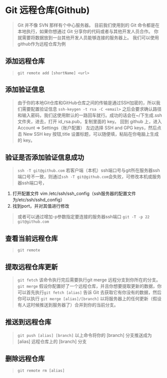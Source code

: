 # Git 远程仓库(Github)

>Git 并不像 SVN 那样有个中心服务器。
目前我们使用到的 Git 命令都是在本地执行，如果你想通过 Git 分享你的代码或者与其他开发人员合作。 你就需要将数据放到一台其他开发人员能够连接的服务器上。
>我们可以使用github作为远程仓库为例

## 添加远程仓库
>`git remote add [shortName] <url>`

## 添加验证信息
>由于你的本地Git仓库和GitHub仓库之间的传输是通过SSH加密的，所以我们需要配置验证信息
>`ssh-keygen -t rsa -C <email>`
>之后会要求确认路径和输入密码，我们这使用默认的一路回车就行。成功的话会在~/下生成.ssh文件夹，进去，打开 id_rsa.pub，复制里面的 key。
回到 github 上，进入 Account => Settings（账户配置）
左边选择 SSH and GPG keys，然后点击 New SSH key 按钮,title 设置标题，可以随便填，粘贴在你电脑上生成的 key。

## 验证是否添加验证信息成功
>`ssh -T git@github.com`
>若客户端（本机）ssh端口号与git所在服务器ssh端口号不一致，则通过`ssh -T git@github.com`会失败，可修改本机或服务器ssh端口号，
1. 打开配置文件 vim /etc/ssh/ssh_config（ssh服务器的配置文件为/etc/ssh/sshd_config）
2. 找到port，并对其值进行修改

>或者可以通过增加-p参数指定要连接的服务器ssh端口
>`git -T -p 22 git@github.com`

## 查看当前远程仓库
>`git remote`

## 提取远程仓库更新
>`git fetch`
>该命令执行完后需要执行git merge 远程分支到你所在的分支。
>`git merge`
>假设你配置好了一个远程仓库，并且你想要提取更新的数据，你可以首先执行`git fetch [alias]` 告诉 Git 去获取它有你没有的数据，然后你可以执行 `git merge [alias]/[branch]` 以将服务器上的任何更新（假设有人这时候推送到服务器了）合并到你的当前分支。

## 推送到远程仓库
>`git push [alias] [branch]`
>以上命令将你的 [branch] 分支推送成为 [alias] 远程仓库上的 [branch] 分支

## 删除远程仓库
>`git remote rm [alias]`
